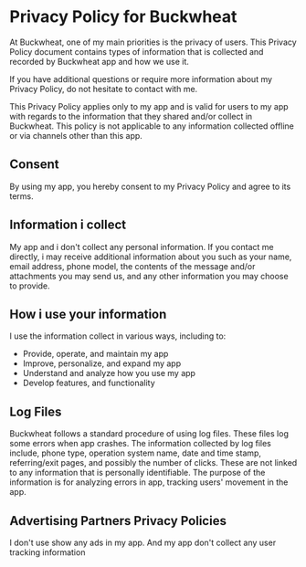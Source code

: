 # Privacy Policy for Buckwheat

At Buckwheat, one of my main priorities is the privacy of users. 
This Privacy Policy document contains types of information that is collected and recorded by Buckwheat app and how we use it.

If you have additional questions or require more information about my Privacy Policy, do not hesitate to contact with me.

This Privacy Policy applies only to my app and is valid for users to my app with regards to the information that they shared and/or collect in Buckwheat. 
This policy is not applicable to any information collected offline or via channels other than this app.

## Consent

By using my app, you hereby consent to my Privacy Policy and agree to its terms.

## Information i collect

My app and i don't collect any personal information.
If you contact me directly, i may receive additional information about you such as your name, email address, phone model,
the contents of the message and/or attachments you may send us, and any other information you may choose to provide.

## How i use your information

I use the information collect in various ways, including to:

- Provide, operate, and maintain my app
- Improve, personalize, and expand my app
- Understand and analyze how you use my app
- Develop features, and functionality

## Log Files

Buckwheat follows a standard procedure of using log files. These files log some errors when app crashes.
The information collected by log files include, phone type, operation system name, date and time stamp, referring/exit pages, and possibly the number of clicks.
These are not linked to any information that is personally identifiable.
The purpose of the information is for analyzing errors in app, tracking users' movement in the app.

## Advertising Partners Privacy Policies

I don't use show any ads in my app. And my app don't collect any user tracking information